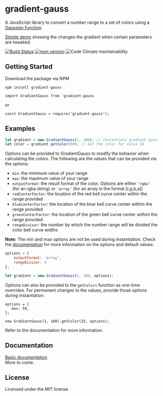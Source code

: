 # gradient-gauss
A JavaScript library to convert a number range to a set of colors using a [Gaussian function](https://en.wikipedia.org/wiki/Gaussian_function).

[Simple demo](https://alocay.github.io/gradient-gauss/) showing the changes the gradient when certain parameters are tweaked.

[![Build Status](https://travis-ci.org/alocay/gradient-gauss.svg?branch=master)](https://travis-ci.org/alocay/gradient-gauss)
[![npm version](https://badge.fury.io/js/gradient-gauss.svg)](https://badge.fury.io/js/gradient-gauss)
![Code Climate maintainability](https://img.shields.io/codeclimate/maintainability/alocay/gradient-gauss)

## Getting Started
Download the package via NPM 
```
npm install gradient-gauss 
```

`import GradientGauss from 'gradient-gauss`   

or
 
`const GradientGauss = require('gradient-gauss');`

## Examples


```js
let gradient = new GradientGauss(1, 100); // Instantiate gradient gauss with a range of  1-100
let color = gradient.getColor(50); // Get the color for value 50
```           

Options can be provided to GradientGauss to modify the behavior when calculating the colors. The following are the values that can be provided via the options:

* `min`:               the minimum value of your range
* `max`:               the maximum value of your range
* `outputFormat`:      the result format of the color. Options are either `'rgba'` (for an rgba string) or `'array'` (for an array in the format [r,g,b,a])
* `redCenterFactor`:   the location of the red bell curve center within the range provided
* `blueCenterFactor`:  the location of the blue bell curve center withiin the range provided
* `greenCenterFactor`: the location of the green bell curve center withini the range provided
* `rangeDivisor`:      the number by which the number range will be divided the color bell curve widths

**Note:** The min and max options are not be used during instantiation. Check the [documentation](https://github.com/alocay/gradient-gauss-docs.md) for more information on the options and default values.

```js
options = {
    outputFormat: 'array',
    rangeDivisor: 4
};

let gradient = new GradientGauss(1, 100, options);
```
Options can also be provided to the `getColors` function as one-time overrides. For permanent changes to the values, provide those options during instantiation.
```
options = {
   max: 50,
};

new GradientGauss(1, 100).getColor(25, options);
```
Refer to the documentation for more information.

## Documentation
[Basic documentation](https://github.com/alocay/gradient-gauss-docs.md)  
More to come.

## License
Licensed under the MIT license.


